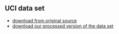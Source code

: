 ## UCI data set
- [download from original source](http://persoal.citius.usc.es/manuel.fernandez.delgado/papers/jmlr/data.tar.gz)
- [download our processed version of the data set](http://www.bioinf.jku.at/people/klambauer/data_py.zip)
